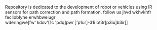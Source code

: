 Repository is dedicated to the development of robot or vehicles using IR sensors for path correction and path formation.
follow us
jhvd
wkhvkhfr
feclioblyhe
erwhbweiugr\
wderihgwe[fw'
kdov'[1c    'pdq]pwr
]'p1ur]-31i
b\3r[p3iu]b3ir[]